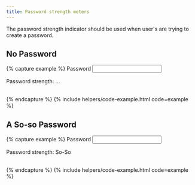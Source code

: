 ```yaml
---
title: Password strength meters
---
```


The password strength indicator should be used when user's are trying to create a password.

## No Password
{% capture example %}
<label for="fd85" class="usa-label">Password</label>
<input id="fd85" type="text" class="usa-input" required="required">

<div aria-atomic="true" aria-live="polite" class="pw-na" id="pw-strength-cntnr">
    <div>
        <div class="grid-container">
            <div class="grid-row">
                <div class="pw-bar grid-col"></div>
                <div class="pw-bar grid-col"></div>
                <div class="pw-bar grid-col"></div>
                <div class="pw-bar grid-col"></div>
            </div>
        </div>
        <div class="h5">
            <span class="h6">Password strength: </span>
            <span class="bold" data-forbidden-passwords="[&quot;owq58917@cndps.com&quot;, &quot;owq58917&quot;, &quot;cndps&quot;, &quot;com&quot;, &quot;login.gov&quot;]" id="pw-strength-txt">...</span>
        </div>
        <div class="h6">
            <div class="italic" id="pw-strength-feedback">&nbsp;</div>
            </div>
        </div>
    </div>

{% endcapture %}
{% include helpers/code-example.html code=example %}

## A So-so Password
{% capture example %}
<label for="fd85" class="usa-label">Password</label>
<input id="fd85" type="text" class="usa-input" required="required">

<div aria-atomic="true" aria-live="polite" class="pw-so-so" id="pw-strength-cntnr">
    <div class="mtn3 mb3">
        <div class="clearfix mxn-tiny pt-tiny">
            <div class="pw-bar"></div>
            <div class="pw-bar"></div>
            <div class="pw-bar"></div>
            <div class="pw-bar"></div>
            </div>
            <div class="h5">
                <span class="h6">Password strength: </span>
                <span class="bold" data-forbidden-passwords="[&quot;owq58917@cndps.com&quot;, &quot;owq58917&quot;, &quot;cndps&quot;, &quot;com&quot;, &quot;login.gov&quot;]" id="pw-strength-txt">So-So</span>
                </div>
                <div class="h6">
                <div class="italic" id="pw-strength-feedback">&nbsp;</div>
            </div>
        </div>
    </div>

{% endcapture %}
{% include helpers/code-example.html code=example %}